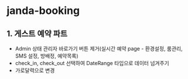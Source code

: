 # janda-booking

## 1. 게스트 예약 파트
 - Admin 상태 관리자 바로가기 버튼 제거(실시간 예약 page - 환경설정, 룸관리, SMS 설정, 방배정, 예약목록)
 - check_in, check_out 선택하여 DateRange 타입으로 데이터 넘겨주기
 - 가로달력으로 변경
